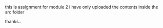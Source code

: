 this is assignment for module 2
i have only uploaded  the contents inside the src folder


thanks..

